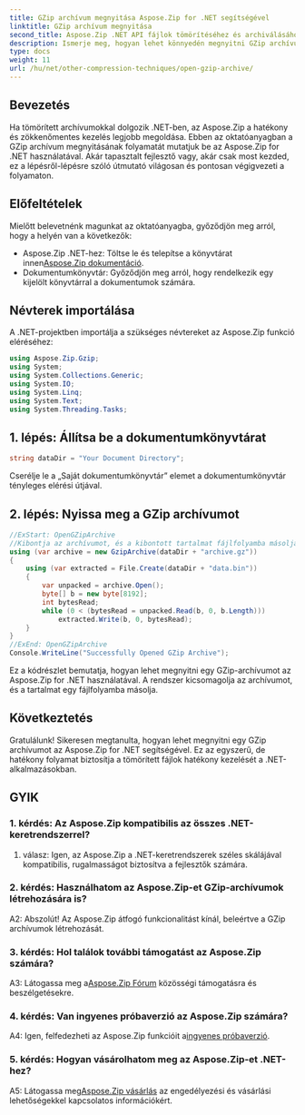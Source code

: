 ```yaml
---
title: GZip archívum megnyitása Aspose.Zip for .NET segítségével
linktitle: GZip archívum megnyitása
second_title: Aspose.Zip .NET API fájlok tömörítéséhez és archiválásához
description: Ismerje meg, hogyan lehet könnyedén megnyitni GZip archívumokat .NET-ben az Aspose.Zip segítségével. Kövesse lépésenkénti útmutatónkat a hatékony és zökkenőmentes fájlkezelés érdekében.
type: docs
weight: 11
url: /hu/net/other-compression-techniques/open-gzip-archive/
---
```

## Bevezetés

Ha tömörített archívumokkal dolgozik .NET-ben, az Aspose.Zip a hatékony és zökkenőmentes kezelés legjobb megoldása. Ebben az oktatóanyagban a GZip archívum megnyitásának folyamatát mutatjuk be az Aspose.Zip for .NET használatával. Akár tapasztalt fejlesztő vagy, akár csak most kezded, ez a lépésről-lépésre szóló útmutató világosan és pontosan végigvezeti a folyamaton.

## Előfeltételek

Mielőtt belevetnénk magunkat az oktatóanyagba, győződjön meg arról, hogy a helyén van a következők:

-  Aspose.Zip .NET-hez: Töltse le és telepítse a könyvtárat innen[Aspose.Zip dokumentáció](https://reference.aspose.com/zip/net/).
- Dokumentumkönyvtár: Győződjön meg arról, hogy rendelkezik egy kijelölt könyvtárral a dokumentumok számára.

## Névterek importálása

A .NET-projektben importálja a szükséges névtereket az Aspose.Zip funkció eléréséhez:

```csharp
using Aspose.Zip.Gzip;
using System;
using System.Collections.Generic;
using System.IO;
using System.Linq;
using System.Text;
using System.Threading.Tasks;
```

## 1. lépés: Állítsa be a dokumentumkönyvtárat

```csharp
string dataDir = "Your Document Directory";
```

Cserélje le a „Saját dokumentumkönyvtár” elemet a dokumentumkönyvtár tényleges elérési útjával.

## 2. lépés: Nyissa meg a GZip archívumot

```csharp
//ExStart: OpenGZipArchive
//Kibontja az archívumot, és a kibontott tartalmat fájlfolyamba másolja.
using (var archive = new GzipArchive(dataDir + "archive.gz"))
{
    using (var extracted = File.Create(dataDir + "data.bin"))
    {
        var unpacked = archive.Open();
        byte[] b = new byte[8192];
        int bytesRead;
        while (0 < (bytesRead = unpacked.Read(b, 0, b.Length)))
            extracted.Write(b, 0, bytesRead);
    }
}
//ExEnd: OpenGZipArchive
Console.WriteLine("Successfully Opened GZip Archive");
```

Ez a kódrészlet bemutatja, hogyan lehet megnyitni egy GZip-archívumot az Aspose.Zip for .NET használatával. A rendszer kicsomagolja az archívumot, és a tartalmat egy fájlfolyamba másolja.

## Következtetés

Gratulálunk! Sikeresen megtanulta, hogyan lehet megnyitni egy GZip archívumot az Aspose.Zip for .NET segítségével. Ez az egyszerű, de hatékony folyamat biztosítja a tömörített fájlok hatékony kezelését a .NET-alkalmazásokban.

## GYIK

### 1. kérdés: Az Aspose.Zip kompatibilis az összes .NET-keretrendszerrel?

1. válasz: Igen, az Aspose.Zip a .NET-keretrendszerek széles skálájával kompatibilis, rugalmasságot biztosítva a fejlesztők számára.

### 2. kérdés: Használhatom az Aspose.Zip-et GZip-archívumok létrehozására is?

A2: Abszolút! Az Aspose.Zip átfogó funkcionalitást kínál, beleértve a GZip archívumok létrehozását.

### 3. kérdés: Hol találok további támogatást az Aspose.Zip számára?

 A3: Látogassa meg a[Aspose.Zip Fórum](https://forum.aspose.com/c/zip/37) közösségi támogatásra és beszélgetésekre.

### 4. kérdés: Van ingyenes próbaverzió az Aspose.Zip számára?

 A4: Igen, felfedezheti az Aspose.Zip funkcióit a[ingyenes próbaverzió](https://releases.aspose.com/).

### 5. kérdés: Hogyan vásárolhatom meg az Aspose.Zip-et .NET-hez?

 A5: Látogassa meg[Aspose.Zip vásárlás](https://purchase.aspose.com/buy) az engedélyezési és vásárlási lehetőségekkel kapcsolatos információkért.